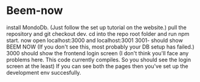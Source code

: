 # Beem-now
install MondoDb. (Just follow the set up tutorial on the website.)
pull the repository and git checkout dev.
cd into the repo root folder and run npm start.
now open localhost:3000 and localhost:3001
3001- should show BEEM NOW (If you don't see this, most probably your DB setup has failed.)
3000 should show the frontend login screen (I don't think you'll face any problems here. This code currently compiles. So you should see the login screen at the least)
If you can see both the pages then you've set up the development env succesfully.
